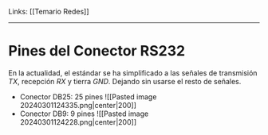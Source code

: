 Links: [[Temario Redes]]
___

# Pines del Conector RS232
En la actualidad, el estándar se ha simplificado a las señales de transmisión *TX*, recepción *RX* y tierra *GND*.
Dejando sin usarse el resto de señales.

- Conector DB25: 25 pines
![[Pasted image 20240301124335.png|center|200]]
- Conector DB9: 9 pines
![[Pasted image 20240301124228.png|center|200]]

